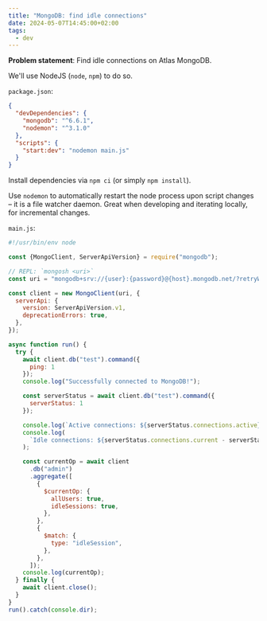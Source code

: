 ```yaml
---
title: "MongoDB: find idle connections"
date: 2024-05-07T14:45:00+02:00
tags:
  - dev
---
```


**Problem statement**: Find idle connections on Atlas MongoDB.

We'll use NodeJS (`node`, `npm`) to do so.

`package.json`:

```json
{
  "devDependencies": {
    "mongodb": "^6.6.1",
    "nodemon": "^3.1.0"
  },
  "scripts": {
    "start:dev": "nodemon main.js"
  }
}
```

Install dependencies via `npm ci` (or simply `npm install`).

Use `nodemon` to automatically restart the node process upon script changes – it
is a file watcher daemon. Great when developing and iterating locally, for
incremental changes.

`main.js`:

```js
#!/usr/bin/env node

const {MongoClient, ServerApiVersion} = require("mongodb");

// REPL: `mongosh <uri>`
const uri = "mongodb+srv://{user}:{password}@{host}.mongodb.net/?retryWrites=true&w=majority&appName={redacted}";

const client = new MongoClient(uri, {
  serverApi: {
    version: ServerApiVersion.v1,
    deprecationErrors: true,
  },
});

async function run() {
  try {
    await client.db("test").command({
      ping: 1
    });
    console.log("Successfully connected to MongoDB!");

    const serverStatus = await client.db("test").command({
      serverStatus: 1
    });

    console.log(`Active connections: ${serverStatus.connections.active}`);
    console.log(
      `Idle connections: ${serverStatus.connections.current - serverStatus.connections.active}`,
    );

    const currentOp = await client
      .db("admin")
      .aggregate([
        {
          $currentOp: {
            allUsers: true,
            idleSessions: true,
          },
        },
        {
          $match: {
            type: "idleSession",
          },
        },
      ]);
    console.log(currentOp);
  } finally {
    await client.close();
  }
}
run().catch(console.dir);
```
